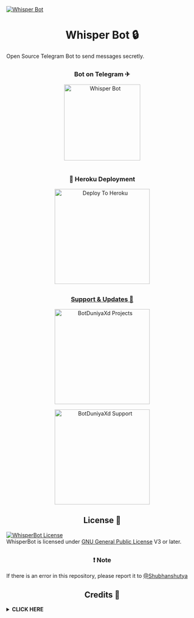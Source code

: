 [![Whisper Bot](https://telegra.ph/file/dafe7956a7eda9fbc6560.jpg)](https://t.me/WhisperNRobot)

<h1 align="center">Whisper Bot 🔒</h1>

Open Source Telegram Bot to send messages secretly.

##

</details>

  <h3 align="center">Bot on Telegram ✈</h3>
  <p align="center"><a href="https://t.me/WhisperNRobot"><img src="https://img.shields.io/badge/Whisper%20Bot-yellow?style=for-the-badge&logo=telegram" alt="Whisper Bot" width="200""/></a>

#

  <h3 align="center">🚀 Heroku Deployment</h3>
  <p align="center"><a href="https://heroku.com/deploy?template=https://github.com/stdrosebot/WhisperBot"><img src="https://img.shields.io/badge/Deploy%20To%20Heroku-blueviolet?style=for-the-badge&logo=heroku" alt="Deploy To Heroku" width="250""/</a>

##

  <h3 align="center">Support & Updates 🎑</h3>
  <p align="center"><a href="https://t.me/BotDuniyaXd"><img src="https://img.shields.io/badge/Join-Updates%20Channel-white.svg?style=for-the-badge&logo=Telegram" alt="BotDuniyaXd Projects" width="250""/></a> <p align="center"><a href="https://t.me/godzilla_chatting"><img src="https://img.shields.io/badge/Join-Support%20Group-white.svg?style=for-the-badge&logo=Telegram" alt="BotDuniyaXd Support" width="250""/></a>

##

</details>

<h2 align="center">License 🔱</h2>

[![WhisperBot License](https://www.gnu.org/graphics/gplv3-or-later.png)](LICENSE)   
WhisperBot is licensed under [GNU General Public License](https://www.gnu.org/licenses/agpl-3.0.en.html) V3 or later.

##

</details>

<h3 align="center">❗ Note</h3>

If there is an error in this repository, please report it to [@Shubhanshutya](https://t.me/Shubhanshutya)



</details>

<h2 align="center">Credits 👑</h2>

</details>

<details>
<summary><b> CLICK HERE </b></summary>
<br>

- [Null-Coder](https://github.com/Shubhanshutya) - Owner
- [Axel](https://github.com/AXELXDEV) - Dev
- [Zaid](https://github.com/ITZ-zaid) - Dev
- [AKKI](https://t.me/godfatherakki) - For Suggestions
- [Lonami](https://github.com/LonamiWebs) For [Telethon](https://github.com/LonamiWebs/Telethon)
